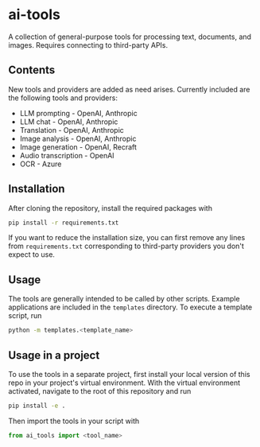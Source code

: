 # ai-tools

A collection of general-purpose tools for processing text, documents, and images. Requires connecting to third-party APIs.

## Contents

New tools and providers are added as need arises. Currently included are the following tools and providers:

- LLM prompting - OpenAI, Anthropic
- LLM chat - OpenAI, Anthropic
- Translation - OpenAI, Anthropic
- Image analysis - OpenAI, Anthropic
- Image generation - OpenAI, Recraft
- Audio transcription - OpenAI
- OCR - Azure

## Installation

After cloning the repository, install the required packages with
```bash
pip install -r requirements.txt
```

If you want to reduce the installation size, you can first remove any lines from `requirements.txt` corresponding to third-party providers you don't expect to use.

## Usage

The tools are generally intended to be called by other scripts. Example applications are included in the `templates` directory. To execute a template script, run
```bash
python -m templates.<template_name>
```

## Usage in a project

To use the tools in a separate project, first install your local version of this repo in your project's virtual environment. With the virtual environment activated, navigate to the root of this repository and run
```bash
pip install -e .
```

Then import the tools in your script with
```python
from ai_tools import <tool_name>
```